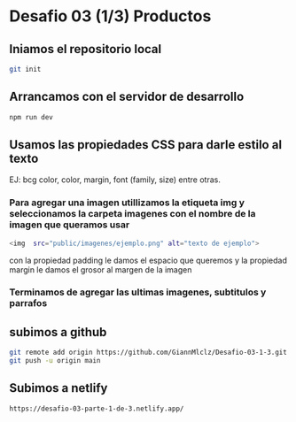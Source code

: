 # Desafio 03 (1/3) Productos

## Iniamos el repositorio local

```sh
git init
```

## Arrancamos con el servidor de desarrollo

```sh
npm run dev
```

## Usamos las propiedades CSS para darle estilo al texto

EJ: bcg color, color, margin, font (family, size) entre otras.

### Para agregar una imagen utillizamos la etiqueta img y seleccionamos la carpeta imagenes con el nombre de la imagen que queramos usar

```sh
<img  src="public/imagenes/ejemplo.png" alt="texto de ejemplo">
```
con la propiedad padding le damos el espacio que queremos y la propiedad margin le damos el grosor al margen de la imagen

### Terminamos de agregar las ultimas imagenes, subtitulos y parrafos

## subimos a github

```sh
git remote add origin https://github.com/GiannMlclz/Desafio-03-1-3.git
git push -u origin main
```

## Subimos a netlify
```sh
https://desafio-03-parte-1-de-3.netlify.app/
```